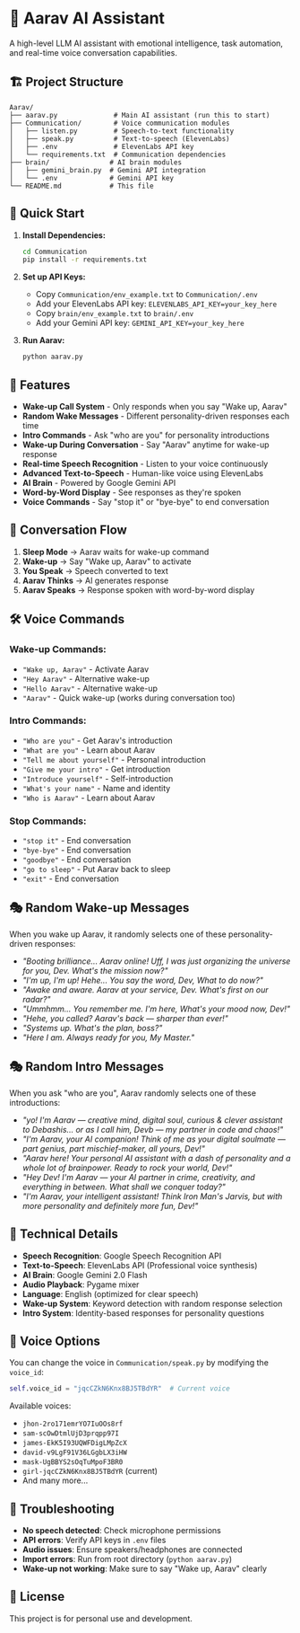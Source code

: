 # 🤖 Aarav AI Assistant

A high-level LLM AI assistant with emotional intelligence, task automation, and real-time voice conversation capabilities.

## 🏗️ Project Structure

```
Aarav/
├── aarav.py              # Main AI assistant (run this to start)
├── Communication/        # Voice communication modules
│   ├── listen.py         # Speech-to-text functionality
│   ├── speak.py          # Text-to-speech (ElevenLabs)
│   ├── .env              # ElevenLabs API key
│   └── requirements.txt  # Communication dependencies
├── brain/               # AI brain modules
│   ├── gemini_brain.py  # Gemini API integration
│   └── .env             # Gemini API key
└── README.md            # This file
```

## 🚀 Quick Start

1. **Install Dependencies:**

   ```bash
   cd Communication
   pip install -r requirements.txt
   ```

2. **Set up API Keys:**

   - Copy `Communication/env_example.txt` to `Communication/.env`
   - Add your ElevenLabs API key: `ELEVENLABS_API_KEY=your_key_here`
   - Copy `brain/env_example.txt` to `brain/.env`
   - Add your Gemini API key: `GEMINI_API_KEY=your_key_here`

3. **Run Aarav:**
   ```bash
   python aarav.py
   ```

## 🎤 Features

- **Wake-up Call System** - Only responds when you say "Wake up, Aarav"
- **Random Wake Messages** - Different personality-driven responses each time
- **Intro Commands** - Ask "who are you" for personality introductions
- **Wake-up During Conversation** - Say "Aarav" anytime for wake-up response
- **Real-time Speech Recognition** - Listen to your voice continuously
- **Advanced Text-to-Speech** - Human-like voice using ElevenLabs
- **AI Brain** - Powered by Google Gemini API
- **Word-by-Word Display** - See responses as they're spoken
- **Voice Commands** - Say "stop it" or "bye-bye" to end conversation

## 🎯 Conversation Flow

1. **Sleep Mode** → Aarav waits for wake-up command
2. **Wake-up** → Say "Wake up, Aarav" to activate
3. **You Speak** → Speech converted to text
4. **Aarav Thinks** → AI generates response
5. **Aarav Speaks** → Response spoken with word-by-word display

## 🛠️ Voice Commands

### Wake-up Commands:

- `"Wake up, Aarav"` - Activate Aarav
- `"Hey Aarav"` - Alternative wake-up
- `"Hello Aarav"` - Alternative wake-up
- `"Aarav"` - Quick wake-up (works during conversation too)

### Intro Commands:

- `"Who are you"` - Get Aarav's introduction
- `"What are you"` - Learn about Aarav
- `"Tell me about yourself"` - Personal introduction
- `"Give me your intro"` - Get introduction
- `"Introduce yourself"` - Self-introduction
- `"What's your name"` - Name and identity
- `"Who is Aarav"` - Learn about Aarav

### Stop Commands:

- `"stop it"` - End conversation
- `"bye-bye"` - End conversation
- `"goodbye"` - End conversation
- `"go to sleep"` - Put Aarav back to sleep
- `"exit"` - End conversation

## 🎭 Random Wake-up Messages

When you wake up Aarav, it randomly selects one of these personality-driven responses:

- _"Booting brilliance... Aarav online! Uff, I was just organizing the universe for you, Dev. What's the mission now?"_
- _"I'm up, I'm up! Hehe... You say the word, Dev, What to do now?"_
- _"Awake and aware. Aarav at your service, Dev. What's first on our radar?"_
- _"Ummhmm... You remember me. I'm here, What's your mood now, Dev!"_
- _"Hehe, you called? Aarav's back — sharper than ever!"_
- _"Systems up. What's the plan, boss?"_
- _"Here I am. Always ready for you, My Master."_

## 🎭 Random Intro Messages

When you ask "who are you", Aarav randomly selects one of these introductions:

- _"yo! I'm Aarav — creative mind, digital soul, curious & clever assistant to Debashis... or as I call him, Devb — my partner in code and chaos!"_
- _"I'm Aarav, your AI companion! Think of me as your digital soulmate — part genius, part mischief-maker, all yours, Dev!"_
- _"Aarav here! Your personal AI assistant with a dash of personality and a whole lot of brainpower. Ready to rock your world, Dev!"_
- _"Hey Dev! I'm Aarav — your AI partner in crime, creativity, and everything in between. What shall we conquer today?"_
- _"I'm Aarav, your intelligent assistant! Think Iron Man's Jarvis, but with more personality and definitely more fun, Dev!"_

## 🔧 Technical Details

- **Speech Recognition**: Google Speech Recognition API
- **Text-to-Speech**: ElevenLabs API (Professional voice synthesis)
- **AI Brain**: Google Gemini 2.0 Flash
- **Audio Playback**: Pygame mixer
- **Language**: English (optimized for clear speech)
- **Wake-up System**: Keyword detection with random response selection
- **Intro System**: Identity-based responses for personality questions

## 🎨 Voice Options

You can change the voice in `Communication/speak.py` by modifying the `voice_id`:

```python
self.voice_id = "jqcCZkN6Knx8BJ5TBdYR"  # Current voice
```

Available voices:

- `jhon-2ro171emrYO7IuOOs8rf`
- `sam-scOwDtmlUjD3prqpp97I`
- `james-EkK5I93UQWFDigLMpZcX`
- `david-v9LgF91V36LGgbLX3iHW`
- `mask-UgBBYS2sOqTuMpoF3BR0`
- `girl-jqcCZkN6Knx8BJ5TBdYR` (current)
- And many more...

## 🐛 Troubleshooting

- **No speech detected**: Check microphone permissions
- **API errors**: Verify API keys in `.env` files
- **Audio issues**: Ensure speakers/headphones are connected
- **Import errors**: Run from root directory (`python aarav.py`)
- **Wake-up not working**: Make sure to say "Wake up, Aarav" clearly

## 📝 License

This project is for personal use and development.
